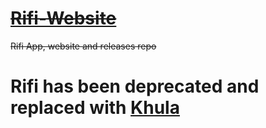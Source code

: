 # ~~[Rifi-Website](https://aayush9029.github.io/RifiApp/)~~
~~Rifi App, website and releases repo~~

# Rifi has been deprecated and replaced with [Khula](https://aayush9029.github.io/Khula-Site/)
